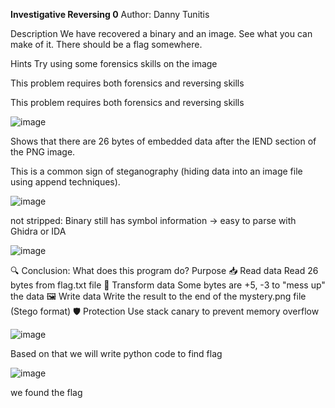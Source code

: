 **Investigative Reversing 0**
Author: Danny Tunitis

Description
We have recovered a binary and an image. See what you can make of it. There should be a flag somewhere.

Hints 
Try using some forensics skills on the image

This problem requires both forensics and reversing skills

This problem requires both forensics and reversing skills

![image](https://github.com/user-attachments/assets/da859318-d157-4dfa-8351-84a0500b9f72)

Shows that there are 26 bytes of embedded data after the IEND section of the PNG image.

This is a common sign of steganography (hiding data into an image file using append techniques).

![image](https://github.com/user-attachments/assets/242cea19-7763-41b7-8ba4-cdc6122477b4)

not stripped: Binary still has symbol information → easy to parse with Ghidra or IDA


![image](https://github.com/user-attachments/assets/616d35e4-81c7-4083-a8fc-f908a18c7838)

🔍 Conclusion: What does this program do?
Purpose
📥 Read data Read 26 bytes from flag.txt file
🧪 Transform data Some bytes are +5, -3 to "mess up" the data
🖼️ Write data Write the result to the end of the mystery.png file (Stego format)
🛡️ Protection Use stack canary to prevent memory overflow

![image](https://github.com/user-attachments/assets/f247e5d2-7447-4ad3-8f45-a25a45a64726)

Based on that we will write python code to find flag

![image](https://github.com/user-attachments/assets/d2bdaaa8-d9bc-4750-8d9f-134abe15c075)

we found the flag 

